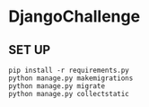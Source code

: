 # DjangoChallenge

## SET UP

```
pip install -r requirements.py
python manage.py makemigrations
python manage.py migrate
python manage.py collectstatic

```
